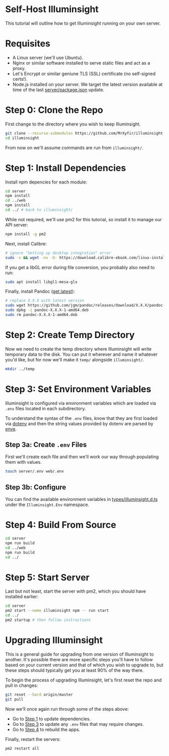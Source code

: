 # Self-Host Illuminsight

This tutorial will outline how to get Illuminsight running on your own server.

# Requisites

- A Linux server (we'll use Ubuntu).
- Nginx or similar software installed to serve static files and act as a proxy.
- Let's Encrypt or similar geniune TLS (SSL) certificate (no self-signed certs!).
- Node.js installed on your server. We target the latest version available at time of the last [server/package.json](https://github.com/MrXyfir/illuminsight/blob/master/server/package.json) update.

# Step 0: Clone the Repo

First change to the directory where you wish to keep Illuminsight.

```bash
git clone --recurse-submodules https://github.com/MrXyfir/illuminsight.git
cd illuminsight
```

From now on we'll assume commands are run from `illuminsight/`.

# Step 1: Install Dependencies

Install npm depencies for each module:

```bash
cd server
npm install
cd ../web
npm install
cd ../ # back to illuminsight/
```

While not required, we'll use pm2 for this tutorial, so install it to manage our API server:

```bash
npm install -g pm2
```

Next, install Calibre:

```bash
# ignore "Setting up desktop integration" error
sudo -v && wget -nv -O- https://download.calibre-ebook.com/linux-installer.sh | sudo sh /dev/stdin
```

If you get a libGL error during file conversion, you probably also need to run:

```bash
sudo apt install libgl1-mesa-glx
```

Finally, install Pandoc ([get latest](https://github.com/jgm/pandoc/releases/)):

```bash
# replace X.X.X with latest version
sudo wget https://github.com/jgm/pandoc/releases/download/X.X.X/pandoc-X.X.X-1-amd64.deb
sudo dpkg -i pandoc-X.X.X-1-amd64.deb
sudo rm pandoc-X.X.X-1-amd64.deb
```

# Step 2: Create Temp Directory

Now we need to create the temp directory where Illuminsight will write temporary data to the disk. You can put it wherever and name it whatever you'd like, but for now we'll make it `temp/` alongside `illuminsight/`.

```bash
mkdir ../temp
```

# Step 3: Set Environment Variables

Illuminsight is configured via environment variables which are loaded via `.env` files located in each subdirectory.

To understand the syntax of the `.env` files, know that they are first loaded via [dotenv](https://www.npmjs.com/package/dotenv) and then the string values provided by dotenv are parsed by [enve](https://www.npmjs.com/package/enve).

## Step 3a: Create `.env` Files

First we'll create each file and then we'll work our way through populating them with values.

```bash
touch server/.env web/.env
```

## Step 3b: Configure

You can find the available environment variables in [types/illuminsight.d.ts](https://github.com/MrXyfir/illuminsight/blob/master/types/illuminsight.d.ts) under the `Illuminsight.Env` namespace.

# Step 4: Build From Source

```bash
cd server
npm run build
cd ../web
npm run build
cd ../
```

# Step 5: Start Server

Last but not least, start the server with pm2, which you should have installed earlier:

```bash
cd server
pm2 start --name illuminsight npm -- run start
cd ../
pm2 startup # then follow instructions
```

# Upgrading Illuminsight

This is a general guide for upgrading from one version of Illuminsight to another. It's possible there are more specific steps you'll have to follow based on your current version and that of which you wish to upgrade to, but these steps should typically get you at least 90% of the way there.

To begin the process of upgrading Illuminsight, let's first reset the repo and pull in changes:

```bash
git reset --hard origin/master
git pull
```

Now we'll once again run through some of the steps above:

- Go to [Step 1](#step-1-install-dependencies) to update dependencies.
- Go to [Step 3](#step-3-set-environment-variables) to update any `.env` files that may require changes.
- Go to [Step 4](#step-4-build-from-source) to rebuild the apps.

Finally, restart the servers:

```bash
pm2 restart all
```
